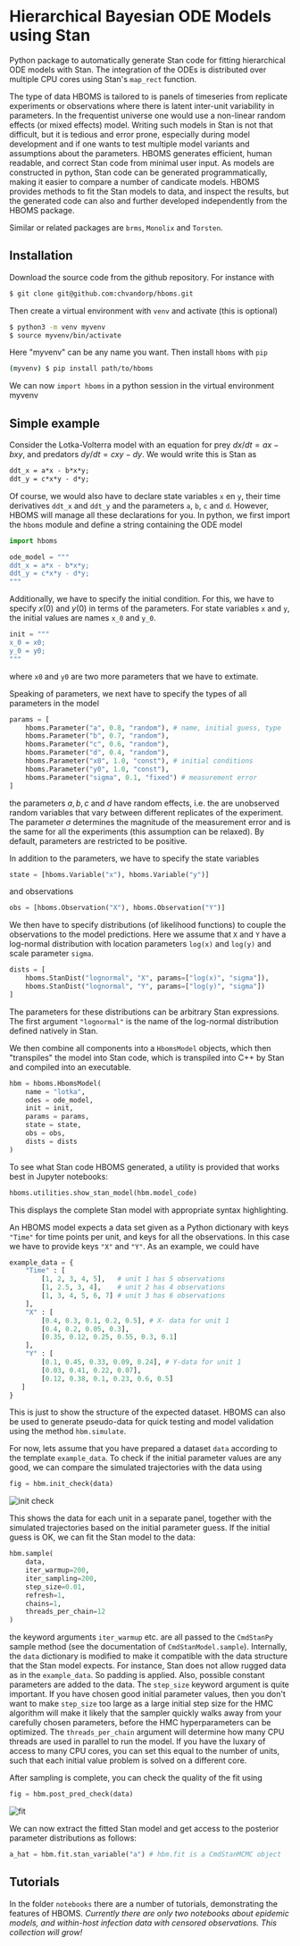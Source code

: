 # Hierarchical Bayesian ODE Models using Stan

Python package to automatically generate Stan code for fitting hierarchical ODE models with Stan.
The integration of the ODEs is distributed over multiple CPU cores using Stan's `map_rect` function.

The type of data HBOMS is tailored to is panels of timeseries from replicate experiments or observations
where there is latent inter-unit variability in parameters. In the frequentist universe one would use
a non-linear random effects (or mixed effects) model. Writing such models in Stan is not that difficult,
but it is tedious and error prone, especially during model development and if one wants to test multiple 
model variants and assumptions about the parameters. 
HBOMS generates efficient, human readable, and correct Stan code from minimal user 
input. As models are constructed in python, Stan code can be generated programmatically, 
making it easier to compare a number of candicate models.
HBOMS provides methods to fit the Stan models to data, and inspect the results, but the generated code can also
and further developed independently from the HBOMS package.

Similar or related packages are `brms`, `Monolix` and `Torsten`.


## Installation

Download the source code from the github repository. For instance with
```bash
$ git clone git@github.com:chvandorp/hboms.git
```
Then create a virtual environment with `venv` and activate (this is optional)
```bash
$ python3 -m venv myvenv
$ source myvenv/bin/activate
```
Here "myvenv" can be any name you want. Then install `hboms` with `pip`
```bash
(myvenv) $ pip install path/to/hboms
```
We can now `import hboms` in a python session in the virtual environment myvenv

## Simple example

Consider the Lotka-Volterra model with an equation for prey $dx/dt = ax - bxy$,
and predators $dy/dt = cxy - dy$. We would write this is Stan as
```stan
ddt_x = a*x - b*x*y;
ddt_y = c*x*y - d*y;
```
Of course, we would also have to declare state variables `x` en `y`, their time
derivatives `ddt_x` and `ddt_y` and the parameters `a`, `b`, `c` and `d`.
However, HBOMS will manage all these declarations for you. In python,
we first import the `hboms` module and define a string containing the ODE model
```python
import hboms

ode_model = """
ddt_x = a*x - b*x*y;
ddt_y = c*x*y - d*y;
"""
```
Additionally, we have to specify the initial condition. For this, we have to
specify $x(0)$ and $y(0)$ in terms of the parameters. For state variables
`x` and `y`, the initial values are names `x_0` and `y_0`.
```python
init = """
x_0 = x0;
y_0 = y0;
"""
```
where `x0` and `y0` are two more parameters that we have to extimate.

Speaking of parameters, we next have to specify the types of all parameters in the model
```python
params = [
    hboms.Parameter("a", 0.8, "random"), # name, initial guess, type
    hboms.Parameter("b", 0.7, "random"),
    hboms.Parameter("c", 0.6, "random"),
    hboms.Parameter("d", 0.4, "random"),
    hboms.Parameter("x0", 1.0, "const"), # initial conditions
    hboms.Parameter("y0", 1.0, "const"),
    hboms.Parameter("sigma", 0.1, "fixed") # measurement error
]
```
the parameters $a, b, c$ and $d$ have random effects, i.e. the are unobserved
random variables that vary between different replicates of the experiment.
The parameter $\sigma$ determines the
magnitude of the measurement error and is the same for all the experiments
(this assumption can be relaxed). By default, parameters are restricted to be 
positive.

In addition to the parameters, we have to specify the state variables
```python
state = [hboms.Variable("x"), hboms.Variable("y")]
```
and observations
```python
obs = [hboms.Observation("X"), hboms.Observation("Y")]
```
We then have to specify distributions (of likelihood functions)
to couple the observations to the model predictions. Here we assume that
`X` and `Y` have a log-normal distribution with location parameters `log(x)` and
`log(y)` and scale parameter `sigma`.
```python
dists = [
    hboms.StanDist("lognormal", "X", params=["log(x)", "sigma"]),
    hboms.StanDist("lognormal", "Y", params=["log(y)", "sigma"])
]
```
The parameters for these distributions can be arbitrary Stan expressions.
The first argument `"lognormal"` is the name of the log-normal distribution
defined natively in Stan.

We then combine all components into a `HbomsModel` objects, which then
"transpiles" the model into Stan code, which is transpiled into C++
by Stan and compiled into an executable.
```python
hbm = hboms.HbomsModel(
    name = "lotka",
    odes = ode_model,
    init = init,
    params = params,
    state = state,
    obs = obs,
    dists = dists
)
```
To see what Stan code HBOMS generated, a utility is provided that works
best in Jupyter notebooks:
```python
hboms.utilities.show_stan_model(hbm.model_code)
```
This displays the complete Stan model with appropriate syntax highlighting.

An HBOMS model expects a data set given as a Python dictionary with keys
`"Time"` for time points per unit, and keys for all the observations.
In this case we have to provide keys `"X"` and `"Y"`. As an example,
we could have
```python
example_data = {
    "Time" : [
        [1, 2, 3, 4, 5],   # unit 1 has 5 observations
        [1, 2.5, 3, 4],    # unit 2 has 4 observations
        [1, 3, 4, 5, 6, 7] # unit 3 has 6 observations
    ],
    "X" : [
        [0.4, 0.3, 0.1, 0.2, 0.5], # X- data for unit 1
        [0.4, 0.2, 0.05, 0.3],
        [0.35, 0.12, 0.25, 0.55, 0.3, 0.1]
    ],
    "Y" : [
        [0.1, 0.45, 0.33, 0.09, 0.24], # Y-data for unit 1
        [0.03, 0.41, 0.22, 0.07],
        [0.12, 0.38, 0.1, 0.23, 0.6, 0.5]
   ]
}
```
This is just to show the structure of the expected dataset.
HBOMS can also be used to generate pseudo-data for quick testing
and model validation using the method `hbm.simulate`.

For now, lets assume that you have prepared a dataset `data` according to the
template `example_data`. To check if the initial parameter values are any
good, we can compare the simulated trajectories with the data using
```python
fig = hbm.init_check(data)
```

![init check](figures/init_check.png)

This shows the data for each unit in a separate panel, together with the
simulated trajectories based on the initial parameter guess. If the initial
guess is OK, we can fit the Stan model to the data:
```python
hbm.sample(
    data,
    iter_warmup=200,
    iter_sampling=200,
    step_size=0.01,
    refresh=1,
    chains=1,
    threads_per_chain=12
)
```
the keyword arguments `iter_warmup` etc. are all passed to the `CmdStanPy`
sample method (see the documentation of `CmdStanModel.sample`). Internally,
the `data` dictionary is modified to make it compatible with the data structure
that the Stan model expects. For instance, Stan does not allow rugged data as
in the `example_data`. So padding is applied. Also, possible constant parameters
are added to the data.
The `step_size` keyword argument is quite important. If you have chosen good
initial parameter values, then you don't want to make `step_size` too large
as a large initial step size for the HMC algorithm will make it likely that
the sampler quickly walks away from your carefully chosen parameters, before
the HMC hyperparameters can be optimized.
The `threads_per_chain` argument will determine how many CPU threads are
used in parallel to run the model. If you have the luxary of access to many
CPU cores, you can set this equal to the number of units, such that each initial
value problem is solved on a different core.

After sampling is complete, you can check the quality of the fit using
```python
fig = hbm.post_pred_check(data)
```

![fit](figures/post_pred_check.png)


We can now extract the fitted Stan model and get access to the posterior
parameter distributions as follows:

```python
a_hat = hbm.fit.stan_variable("a") # hbm.fit is a CmdStanMCMC object
```

## Tutorials

In the folder `notebooks` there are a number of tutorials, demonstrating the features of HBOMS. 
*Currently there are only two notebooks about epidemic models, and within-host infection data with censored observations. This collection will grow!*
